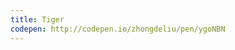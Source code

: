 ```yaml
---
title: Tiger                             
codepen: http://codepen.io/zhongdeliu/pen/ygoNBN 
---
```

